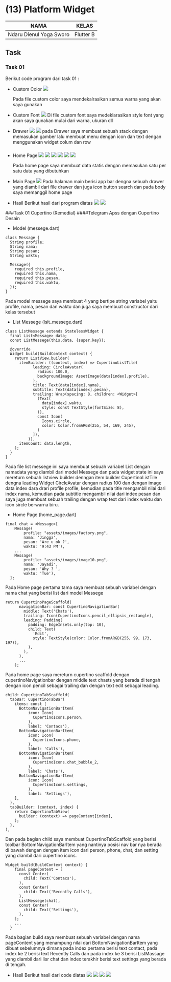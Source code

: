 # (13) Platform Widget


| NAMA |  KELAS
|--|--|
| Ndaru Dienul Yoga Sworo  |  Flutter B

## Task
### Task 01
Berikut code program dari task 01 :

- Custom Color
  ![](../screenshots/customColor.png)

  Pada file custom color saya mendekalrasikan semua warna yang akan saya gunakan

- Custom Font
  ![](../screenshots/fontStle.png)
  Di file custom font saya medeklarasikan style font yang akan saya gunakan mulai dari warna, ukuran dll

- Drawer
  ![](../screenshots/drawer1.png)
  ![](../screenshots/drawer2.png)
  pada Drawer saya membuat sebuah stack dengan memasukan gamber lalu membuat menu dengan icon dan text dengan menggunakan widget colum dan row

###

- Home Page
  ![](../screenshots/home1.png)
  ![](../screenshots/home2.png)
  ![](../screenshots/home3.png)
  ![](../screenshots/home4.png)
  ![](../screenshots/home5.png)
  ![](../screenshots/home6.png)

  Pada home page saya membuat data statis dengan memasukan satu per satu data yang dibutuhkan

- Main Page
  ![](../screenshots/main.png)
  Pada halaman main berisi app bar dengna sebuah drawer yang diambil dari file drawer dan juga icon button search dan pada body saya memanggil home page

- Hasil
  Berikut hasil dari program diatas
  ![](../screenshots/hasil1.png)
  ![](../screenshots/hasil2.png)

###Task 01 Cupertino (Remedial)
####Telegram Apss dengan Cupertino Desain

- Model (messege.dart)

```
class Message {
  String profile;
  String nama;
  String pesan;
  String waktu;

  Message({
    required this.profile,
    required this.nama,
    required this.pesan,
    required this.waktu,
  });
}
```

Pada model messege saya membuat 4 yang bertipe string variabel yaitu profile, nama, pesan dan waktu dan juga saya membuat constructor dari kelas tersebut

- List Messege (lsit_messege.dart)

```
class ListMessege extends StatelessWidget {
  final List<Message> data;
  const ListMessege(this.data, {super.key});

  @override
  Widget build(BuildContext context) {
    return ListView.builder(
      itemBuilder: ((context, index) => CupertinoListTile(
            leading: CircleAvatar(
              radius: 100.0,
              backgroundImage: AssetImage(data[index].profile),
            ),
            title: Text(data[index].nama),
            subtitle: Text(data[index].pesan),
            trailing: Wrap(spacing: 8, children: <Widget>[
              (Text(
                data[index].waktu,
                style: const TextStyle(fontSize: 8),
              )),
              const Icon(
                Icons.circle,
                color: Color.fromARGB(255, 54, 169, 245),
              )
            ]),
          )),
      itemCount: data.length,
    );
  }
}
```

Pada file list messege ini saya membuat sebuah variabel List dengan namadata yang diambil dari model Messege dan pada widget state ini saya mereturn sebuah listview builder denngan item builder CupertinoListTile dengna leading Widget CircleAvatar dengan radius 100 dan dengan image data index dara drari profile profile, kemudian pada title mengambil nilai dari index nama, kemudian pada subtitle mengambil nilai dari index pesan dan saya juga membuat sebuah trailing dengan wrap text dari index waktu dan icon sircle berwarna biru.

- Home Page (home_page.dart)

```
final chat = <Message>[
    Message(
        profile: "assets/images/factory.png",
        nama: 'Jingga',
        pesan: 'Are u ok ?',
        waktu: '9:43 PM'),
    ...
    Message(
        profile: "assets/images/image10.png",
        nama: 'Jayadi',
        pesan: 'Why ? ',
        waktu: 'Tue'),
  ];
```

Pada Home page pertama tama saya membuat sebuah variabel dengan nama chat yang berisi list dari model Messege

```
return CupertinoPageScaffold(
      navigationBar: const CupertinoNavigationBar(
        middle: Text('Chats'),
        trailing: Icon(CupertinoIcons.pencil_ellipsis_rectangle),
        leading: Padding(
          padding: EdgeInsets.only(top: 10),
          child: Text(
            'Edit',
            style: TextStyle(color: Color.fromARGB(255, 99, 173, 197)),
          ),
        ),
      ),
      ...
    );
```

Pada home page saya mereturn cupertino scaffold dengan cupertinoNavigationbar dengan middle text chasts yang berada di tengah dengan icon pencil sebagai trailing dan dengan text edit sebagai leading.

```
child: CupertinoTabScaffold(
  tabBar: CupertinoTabBar(
    items: const [
      BottomNavigationBarItem(
          icon: Icon(
            CupertinoIcons.person,
          ),
          label: 'Contacs'),
      BottomNavigationBarItem(
          icon: Icon(
            CupertinoIcons.phone,
          ),
          label: 'Calls'),
      BottomNavigationBarItem(
          icon: Icon(
            CupertinoIcons.chat_bubble_2,
          ),
          label: 'Chats'),
      BottomNavigationBarItem(
          icon: Icon(
            CupertinoIcons.settings,
          ),
          label: 'Settings'),
    ],
  ),
  tabBuilder: (context, index) {
    return CupertinoTabView(
      builder: (context) => pageContent[index],
    );
  },
),
```

Dan pada bagian child saya membuat CupertinoTabScaffold yang berisi toolbar BottomNavigationBarItem yang nantinya posisi nav bar nya berada di bawah dengan dengan item icon dari person, phone, chat, dan setting yang diambil dari cupertino icons.

```
Widget build(BuildContext context) {
    final pageContent = [
      const Center(
        child: Text('Contacs'),
      ),
      const Center(
        child: Text('Recently Calls'),
      ),
      ListMessege(chat),
      const Center(
        child: Text('Settings'),
      ),
    ];
    ...
  }
```

Pada bagian build saya membuat sebuah variabel dengan nama pageContent yang menampung nilai dari BottomNavigationBarItem yang dibuat sebelumnya dimana pada index pertama berisi text contact, pada index ke 2 berisi text Recently Calls dan pada index ke 3 berisi ListMassage yang diambil dari lisr chat dan index terakhir berisi text settings yang berada di tengah.

- Hasil
  Berikut hasil dari code diatas
  ![](../screenshots/hasilCupertino1.png)
  ![](../screenshots/hasilCupertino2.png)
  ![](../screenshots/hasil3.png)
  ![](../screenshots/hasil4.png)
